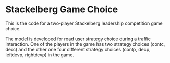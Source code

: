 # Stackelberg Game Choice
 
This is the code for a two-player Stackelberg leadership competition game choice.

The model is developed for road user strategy choice during a traffic interaction. 
One of the players in the game has two strategy choices (contc, decc) and the other one four different strategy choices (contp, decp, leftdevp, rightdevp) in the game. 
